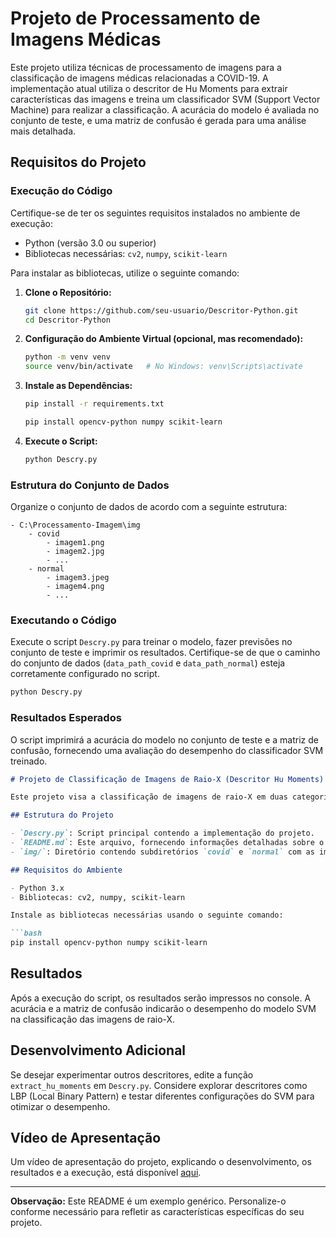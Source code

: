 # Projeto de Processamento de Imagens Médicas

Este projeto utiliza técnicas de processamento de imagens para a classificação de imagens médicas relacionadas a COVID-19. A implementação atual utiliza o descritor de Hu Moments para extrair características das imagens e treina um classificador SVM (Support Vector Machine) para realizar a classificação. A acurácia do modelo é avaliada no conjunto de teste, e uma matriz de confusão é gerada para uma análise mais detalhada.

## Requisitos do Projeto

### Execução do Código

Certifique-se de ter os seguintes requisitos instalados no ambiente de execução:

- Python (versão 3.0 ou superior)
- Bibliotecas necessárias: `cv2`, `numpy`, `scikit-learn`

Para instalar as bibliotecas, utilize o seguinte comando:

1. **Clone o Repositório:**
   ```bash
   git clone https://github.com/seu-usuario/Descritor-Python.git
   cd Descritor-Python
   ```

2. **Configuração do Ambiente Virtual (opcional, mas recomendado):**
   ```bash
   python -m venv venv
   source venv/bin/activate   # No Windows: venv\Scripts\activate
   ```

3. **Instale as Dependências:**
   ```bash
   pip install -r requirements.txt
   ```
     ```bash
    pip install opencv-python numpy scikit-learn
    ```

4. **Execute o Script:**
   ```bash
   python Descry.py
   ```

### Estrutura do Conjunto de Dados

Organize o conjunto de dados de acordo com a seguinte estrutura:

```
- C:\Processamento-Imagem\img
    - covid
        - imagem1.png
        - imagem2.jpg
        - ...
    - normal
        - imagem3.jpeg
        - imagem4.png
        - ...
```

### Executando o Código

Execute o script `Descry.py` para treinar o modelo, fazer previsões no conjunto de teste e imprimir os resultados. Certifique-se de que o caminho do conjunto de dados (`data_path_covid` e `data_path_normal`) esteja corretamente configurado no script.

```bash
python Descry.py
```

### Resultados Esperados

O script imprimirá a acurácia do modelo no conjunto de teste e a matriz de confusão, fornecendo uma avaliação do desempenho do classificador SVM treinado.


```markdown
# Projeto de Classificação de Imagens de Raio-X (Descritor Hu Moments)

Este projeto visa a classificação de imagens de raio-X em duas categorias: COVID-19 e Normal. A classificação é realizada utilizando o descritor Hu Moments como método de extração de características, e um classificador SVM (Support Vector Machine).

## Estrutura do Projeto

- `Descry.py`: Script principal contendo a implementação do projeto.
- `README.md`: Este arquivo, fornecendo informações detalhadas sobre o projeto.
- `img/`: Diretório contendo subdiretórios `covid` e `normal` com as imagens de treinamento.

## Requisitos do Ambiente

- Python 3.x
- Bibliotecas: cv2, numpy, scikit-learn

Instale as bibliotecas necessárias usando o seguinte comando:

```bash
pip install opencv-python numpy scikit-learn
```

## Resultados

Após a execução do script, os resultados serão impressos no console. A acurácia e a matriz de confusão indicarão o desempenho do modelo SVM na classificação das imagens de raio-X.

## Desenvolvimento Adicional

Se desejar experimentar outros descritores, edite a função `extract_hu_moments` em `Descry.py`. Considere explorar descritores como LBP (Local Binary Pattern) e testar diferentes configurações do SVM para otimizar o desempenho.

## Vídeo de Apresentação

Um vídeo de apresentação do projeto, explicando o desenvolvimento, os resultados e a execução, está disponível [aqui](link-do-video).

---

**Observação:** Este README é um exemplo genérico. Personalize-o conforme necessário para refletir as características específicas do seu projeto.
```